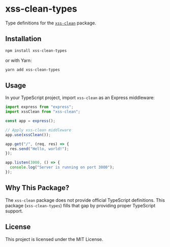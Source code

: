 # xss-clean-types

Type definitions for the [`xss-clean`](https://www.npmjs.com/package/xss-clean) package.

## Installation

```sh
npm install xss-clean-types
```

or with Yarn:

```sh
yarn add xss-clean-types
```

## Usage

In your TypeScript project, import `xss-clean` as an Express middleware:

```typescript
import express from "express";
import xssClean from "xss-clean";

const app = express();

// Apply xss-clean middleware
app.use(xssClean());

app.get("/", (req, res) => {
  res.send("Hello, world!");
});

app.listen(3000, () => {
  console.log("Server is running on port 3000");
});
```

## Why This Package?

The `xss-clean` package does not provide official TypeScript definitions. This package (`xss-clean-types`) fills that gap by providing proper TypeScript support.

## License

This project is licensed under the MIT License.

